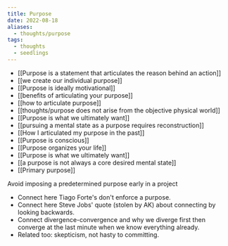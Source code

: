 ```yaml
---
title: Purpose
date: 2022-08-18
aliases:
  - thoughts/purpose
tags:
  - thoughts
  - seedlings
---
```


- [[Purpose is a statement that articulates the reason behind an action]]
- [[we create our individual purpose]]
- [[Purpose is ideally motivational]]
- [[benefits of articulating your purpose]]
- [[how to articulate purpose]]
- [[thoughts/purpose does not arise from the objective physical world]]
- [[Purpose is what we ultimately want]]
- [[pursuing a mental state as a purpose requires reconstruction]]
- [[How I articulated my purpose in the past]]
- [[Purpose is conscious]]
- [[Purpose organizes your life]]
- [[Purpose is what we ultimately want]]
- [[a purpose is not always a core desired mental state]]
- [[Primary purpose]]

Avoid imposing a predetermined purpose early in a project
- Connect here Tiago Forte's don't enforce a purpose.
- Connect here Steve Jobs' quote (stolen by AK) about connecting by looking backwards.
- Connect divergence-convergence and why we diverge first then converge at the last minute when we know everything already.
- Related too: skepticism, not hasty to committing.